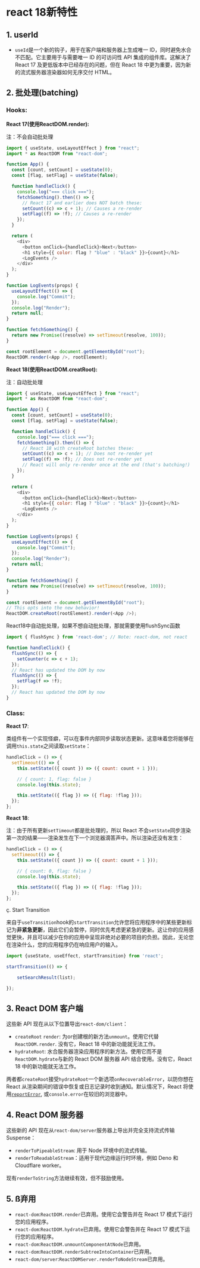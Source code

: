 # react 18新特性

## 1. userId

- `useId`是一个新的钩子，用于在客户端和服务器上生成唯一 ID，同时避免水合不匹配。它主要用于与需要唯一 ID 的可访问性 API 集成的组件库。这解决了 React 17 及更低版本中已经存在的问题，但在 React 18 中更为重要，因为新的流式服务器渲染器如何无序交付 HTML。

## 2. 批处理(batching)
 
### Hooks:

**React 17(使用ReactDOM.render):**

注：不会自动批处理

```js
import { useState, useLayoutEffect } from "react";
import * as ReactDOM from "react-dom";

function App() {
  const [count, setCount] = useState(0);
  const [flag, setFlag] = useState(false);

  function handleClick() {
    console.log("=== click ===");
    fetchSomething().then(() => {
      // React 17 and earlier does NOT batch these:
      setCount((c) => c + 1); // Causes a re-render
      setFlag((f) => !f); // Causes a re-render
    });
  }

  return (
    <div>
      <button onClick={handleClick}>Next</button>
      <h1 style={{ color: flag ? "blue" : "black" }}>{count}</h1>
      <LogEvents />
    </div>
  );
}

function LogEvents(props) {
  useLayoutEffect(() => {
    console.log("Commit");
  });
  console.log("Render");
  return null;
}

function fetchSomething() {
  return new Promise((resolve) => setTimeout(resolve, 100));
}

const rootElement = document.getElementById("root");
ReactDOM.render(<App />, rootElement);
```

**React 18(使用ReactDOM.creatRoot):**

注：自动批处理

```js
import { useState, useLayoutEffect } from "react";
import * as ReactDOM from "react-dom";

function App() {
  const [count, setCount] = useState(0);
  const [flag, setFlag] = useState(false);

  function handleClick() {
    console.log("=== click ===");
    fetchSomething().then(() => {
      // React 18 with createRoot batches these:
      setCount((c) => c + 1); // Does not re-render yet
      setFlag((f) => !f); // Does not re-render yet
      // React will only re-render once at the end (that's batching!)
    });
  }

  return (
    <div>
      <button onClick={handleClick}>Next</button>
      <h1 style={{ color: flag ? "blue" : "black" }}>{count}</h1>
      <LogEvents />
    </div>
  );
}

function LogEvents(props) {
  useLayoutEffect(() => {
    console.log("Commit");
  });
  console.log("Render");
  return null;
}

function fetchSomething() {
  return new Promise((resolve) => setTimeout(resolve, 100));
}

const rootElement = document.getElementById("root");
// This opts into the new behavior!
ReactDOM.createRoot(rootElement).render(<App />);
```

React18中自动批处理，如果不想自动批处理，那就需要使用flushSync函数

```js
import { flushSync } from 'react-dom'; // Note: react-dom, not react

function handleClick() {
  flushSync(() => {
    setCounter(c => c + 1);
  });
  // React has updated the DOM by now
  flushSync(() => {
    setFlag(f => !f);
  });
  // React has updated the DOM by now
}
```

### Class:

**React 17**:

类组件有一个实现怪癖，可以在事件内部同步读取状态更新。这意味着您将能够在调用`this.state`之间读取`setState`：

```js
handleClick = () => {
  setTimeout(() => {
    this.setState(({ count }) => ({ count: count + 1 }));

    // { count: 1, flag: false }
    console.log(this.state);

    this.setState(({ flag }) => ({ flag: !flag }));
  });
};
```

**React 18**:

注：由于所有更新`setTimeout`都是批处理的，所以 React 不会`setState`同步渲染第一次的结果——渲染发生在下一个浏览器滴答声中。所以渲染还没有发生：

```js
handleClick = () => {
  setTimeout(() => {
    this.setState(({ count }) => ({ count: count + 1 }));

    // { count: 0, flag: false }
    console.log(this.state);

    this.setState(({ flag }) => ({ flag: !flag }));
  });
};
```

ç. Start Transition

来自于`useTransition`hook的`startTransition`允许您将应用程序中的某些更新标记为**非紧急更新**，因此它们会暂停，同时优先考虑更紧急的更新。这让你的应用感觉更快，并且可以减少在你的应用中呈现非绝对必要的项目的负担。因此，无论您在渲染什么，您的应用程序仍在响应用户的输入。

```js
import {useState, useEffect, startTransition} from 'react';

startTransition(() => {

    setSearchResult(list);

});
```

## 3. React DOM 客户端

这些新 API 现在从以下位置导出`react-dom/client`：

- `createRoot` `render`: 为or创建根的新方法`unmount`。使用它代替`ReactDOM.render`. 没有它，React 18 中的新功能就无法工作。
- `hydrateRoot`: 水合服务器渲染应用程序的新方法。使用它而不是`ReactDOM.hydrate`与新的 React DOM 服务器 API 结合使用。没有它，React 18 中的新功能就无法工作。

两者都`createRoot`接受`hydrateRoot`一个新选项`onRecoverableError`，以防你想在 React 从渲染期间的错误中恢复或日志记录时收到通知。默认情况下，React 将使用[`reportError`](https://developer.mozilla.org/en-US/docs/Web/API/reportError), 或`console.error`在较旧的浏览器中。

## 4.  React DOM 服务器

这些新的 API 现在从`react-dom/server`服务器上导出并完全支持流式传输 Suspense：

- `renderToPipeableStream`: 用于 Node 环境中的流式传输。
- `renderToReadableStream`：适用于现代边缘运行时环境，例如 Deno 和 Cloudflare worker。

现有`renderToString`方法继续有效，但不鼓励使用。

## 5. ß弃用

- `react-dom`:`ReactDOM.render`已弃用。使用它会警告并在 React 17 模式下运行您的应用程序。
- `react-dom`:`ReactDOM.hydrate`已弃用。使用它会警告并在 React 17 模式下运行您的应用程序。
- `react-dom`:`ReactDOM.unmountComponentAtNode`已弃用。
- `react-dom`:`ReactDOM.renderSubtreeIntoContainer`已弃用。
- `react-dom/server`:`ReactDOMServer.renderToNodeStream`已弃用。